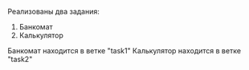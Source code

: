 Реализованы два задания:
1) Банкомат
2) Калькулятор

Банкомат находится в ветке "task1"
Калькулятор  находится в ветке "task2"

